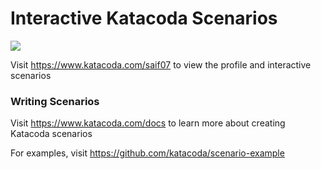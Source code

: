 # Interactive Katacoda Scenarios

[![](http://shields.katacoda.com/katacoda/saif07/count.svg)](https://www.katacoda.com/saif07 "Get your profile on Katacoda.com")

Visit https://www.katacoda.com/saif07 to view the profile and interactive scenarios

### Writing Scenarios
Visit https://www.katacoda.com/docs to learn more about creating Katacoda scenarios

For examples, visit https://github.com/katacoda/scenario-example
